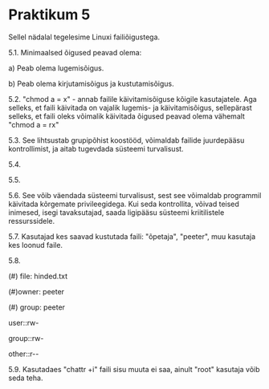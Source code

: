 # Praktikum 5
Sellel nädalal tegelesime Linuxi failiõigustega.

5.1. Minimaalsed õigused peavad olema:

a) Peab olema lugemisõigus.

b) Peab olema kirjutamisõigus ja kustutamisõigus.

5.2. "chmod a = x" - annab failile käivitamisõiguse kõigile kasutajatele. Aga selleks, et faili käivitada on vajalik lugemis- ja käivitamisõigus, sellepärast selleks, et faili oleks võimalik käivitada õigused peavad olema vähemalt "chmod a = rx"

5.3. See lihtsustab grupipõhist koostööd, võimaldab failide juurdepääsu kontrollimist, ja aitab tugevdada süsteemi turvalisust.

5.4. 

5.5.

5.6. See võib väendada süsteemi turvalisust, sest see võimaldab programmil käivitada kõrgemate privileegidega. Kui seda kontrollita, võivad teised inimesed, isegi tavaksutajad, saada ligipääsu süsteemi kriitilistele ressurssidele.

5.7. Kasutajad kes saavad kustutada faili: "õpetaja", "peeter", muu kasutaja kes loonud faile.

5.8. 

(#) file: hinded.txt

(#)owner: peeter

(#) group: peeter

user::rw-

group::rw-

other::r--


5.9. Kasutadaes "chattr +i" faili sisu muuta ei saa, ainult "root" kasutaja võib seda teha.
